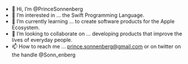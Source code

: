 - 👋 Hi, I’m @PrinceSonnenberg
- 👀 I’m interested in ... the Swift Programming Language.
- 🌱 I’m currently learning ... to create software products for the Apple Ecosystem.
- 💞️ I’m looking to collaborate on ... developing products that improve the lives of everyday people.
- 📫 How to reach me ... prince.sonnenberg@gmail.com or on twitter on the handle @Sonn_enberg

<!---
PrinceSonnenberg/PrinceSonnenberg is a ✨ special ✨ repository because its `README.md` (this file) appears on your GitHub profile.
You can click the Preview link to take a look at your changes.
--->
